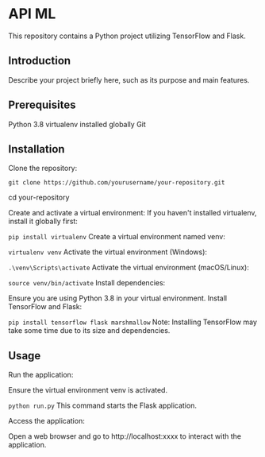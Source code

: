 # API ML

This repository contains a Python project utilizing TensorFlow and Flask.

## Introduction
Describe your project briefly here, such as its purpose and main features.

## Prerequisites
Python 3.8
virtualenv installed globally
Git

## Installation
Clone the repository:

```git clone https://github.com/yourusername/your-repository.git```

cd your-repository

Create and activate a virtual environment:
If you haven't installed virtualenv, install it globally first:

```pip install virtualenv```
Create a virtual environment named venv:

```virtualenv venv```
Activate the virtual environment (Windows):

```.\venv\Scripts\activate```
Activate the virtual environment (macOS/Linux):


```source venv/bin/activate```
Install dependencies:

Ensure you are using Python 3.8 in your virtual environment. Install TensorFlow and Flask:

```pip install tensorflow flask marshmallow```
Note: Installing TensorFlow may take some time due to its size and dependencies.

## Usage
Run the application:

Ensure the virtual environment venv is activated.

```python run.py```
This command starts the Flask application.

Access the application:

Open a web browser and go to http://localhost:xxxx to interact with the application.
